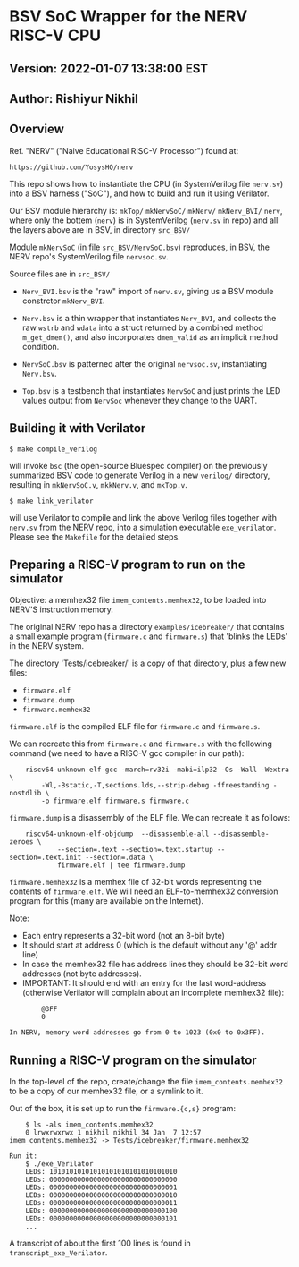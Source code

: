 # BSV SoC Wrapper for the NERV RISC-V CPU

## Version: 2022-01-07  13:38:00 EST
## Author: Rishiyur Nikhil

## Overview

Ref. "NERV" ("Naive Educational RISC-V Processor") found at:

    https://github.com/YosysHQ/nerv

This repo shows how to instantiate the CPU (in SystemVerilog file
`nerv.sv`) into a BSV harness ("SoC"), and how to build and run it
using Verilator.

Our BSV module hierarchy is: `mkTop/` `mkNervSoC/` `mkNerv/`
`mkNerv_BVI/` `nerv`, where only the bottem (`nerv`) is in
SystemVerilog (`nerv.sv` in repo) and all the layers above are in BSV,
in directory `src_BSV/`

Module `mkNervSoC` (in file `src_BSV/NervSoC.bsv`) reproduces, in BSV,
the NERV repo's SystemVerilog file `nervsoc.sv`.

Source files are in `src_BSV/`

- `Nerv_BVI.bsv` is the "raw" import of `nerv.sv`, giving us a BSV
  module constrctor `mkNerv_BVI`.

- `Nerv.bsv` is a thin wrapper that instantiates `Nerv_BVI`, and
  collects the raw `wstrb` and `wdata` into a struct returned by a
  combined method `m_get_dmem()`, and also incorporates `dmem_valid` as
  an implicit method condition.

- `NervSoC.bsv` is patterned after the original `nervsoc.sv`,
  instantiating `Nerv.bsv`.

- `Top.bsv` is a testbench that instantiates `NervSoC` and just prints
  the LED values output from `NervSoc` whenever they change to the UART.

## Building it with Verilator

    $ make compile_verilog

will invoke `bsc` (the open-source Bluespec compiler) on the
previously summarized BSV code to generate Verilog in a new `verilog/`
directory, resulting in `mkNervSoC.v`, `mkkNerv.v`, and `mkTop.v`.

    $ make link_verilator

will use Verilator to compile and link the above Verilog files
together with `nerv.sv` from the NERV repo, into a simulation
executable `exe_verilator`.  Please see the `Makefile` for the
detailed steps.

## Preparing a RISC-V program to run on the simulator

Objective: a memhex32 file `imem_contents.memhex32`, to be loaded into
NERV'S instruction memory.

The original NERV repo has a directory `examples/icebreaker/` that
contains a small example program (`firmware.c` and `firmware.s`) that
'blinks the LEDs' in the NERV system.

The directory 'Tests/icebreaker/' is a copy of that directory, plus a
few new files:

 - `firmware.elf`
 - `firmware.dump`
 - `firmware.memhex32`

`firmware.elf` is the compiled ELF file for `firmware.c` and `firmware.s`.

We can recreate this from `firmware.c` and `firmware.s` with the
following command (we need to have a RISC-V gcc compiler in our path):
```
    riscv64-unknown-elf-gcc -march=rv32i -mabi=ilp32 -Os -Wall -Wextra \
        -Wl,-Bstatic,-T,sections.lds,--strip-debug -ffreestanding -nostdlib \
        -o firmware.elf firmware.s firmware.c
```

`firmware.dump` is a disassembly of the ELF file.  We can recreate it as follows:
```
    riscv64-unknown-elf-objdump  --disassemble-all --disassemble-zeroes \
            --section=.text --section=.text.startup --section=.text.init --section=.data \
            firmware.elf | tee firmware.dump
```

`firmware.memhex32` is a memhex file of 32-bit words representing the
contents of `firmware.elf`.  We will need an ELF-to-memhex32 conversion
program for this (many are available on the Internet).

Note:
  - Each entry represents a 32-bit word (not an 8-bit byte)
  - It should start at address 0 (which is the default without any
    '@' addr line)
  - In case the memhex32 file has address lines they should be 32-bit
    word addresses (not byte addresses).
  - IMPORTANT: It should end with an entry for the last word-address
    (otherwise Verilator will complain about an incomplete memhex32 file):
```
        @3FF
        0
```

    In NERV, memory word addresses go from 0 to 1023 (0x0 to 0x3FF).

## Running a RISC-V program on the simulator

In the top-level of the repo, create/change the file
`imem_contents.memhex32` to be a copy of our memhex32 file, or a
symlink to it.

Out of the box, it is set up to run the `firmware.{c,s}` program:
```
    $ ls -als imem_contents.memhex32 
    0 lrwxrwxrwx 1 nikhil nikhil 34 Jan  7 12:57 imem_contents.memhex32 -> Tests/icebreaker/firmware.memhex32

Run it:
    $ ./exe_Verilator
    LEDs: 10101010101010101010101010101010
    LEDs: 00000000000000000000000000000000
    LEDs: 00000000000000000000000000000001
    LEDs: 00000000000000000000000000000010
    LEDs: 00000000000000000000000000000011
    LEDs: 00000000000000000000000000000100
    LEDs: 00000000000000000000000000000101
    ...
```

A transcript of about the first 100 lines is found in
`transcript_exe_Verilator`.

